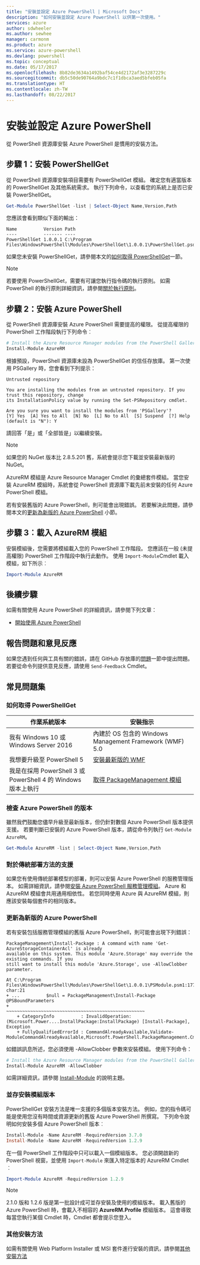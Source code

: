 ```yaml
---
title: "安裝並設定 Azure PowerShell | Microsoft Docs"
description: "如何安裝並設定 Azure PowerShell 以供第一次使用。"
services: azure
author: sdwheeler
ms.author: sewhee
manager: carmonm
ms.product: azure
ms.service: azure-powershell
ms.devlang: powershell
ms.topic: conceptual
ms.date: 05/17/2017
ms.openlocfilehash: 8b82de3634a1492baf54ce4d2172af3e3287229c
ms.sourcegitcommit: db5c50de90764a9bdc7c1f1dbca3aed5bfeb05fa
ms.translationtype: HT
ms.contentlocale: zh-TW
ms.lasthandoff: 08/22/2017
---
```

# <a name="install-and-configure-azure-powershell"></a>安裝並設定 Azure PowerShell

從 PowerShell 資源庫安裝 Azure PowerShell 是慣用的安裝方法。

## <a name="step-1-install-powershellget"></a>步驟 1：安裝 PowerShellGet

從 PowerShell 資源庫安裝項目需要有 PowerShellGet 模組。 確定您有適當版本的 PowerShellGet 及其他系統需求。 執行下列命令，以查看您的系統上是否已安裝 PowerShellGet。

```powershell
Get-Module PowerShellGet -list | Select-Object Name,Version,Path
```

您應該會看到類似下面的輸出：

```
Name          Version Path
----          ------- ----
PowerShellGet 1.0.0.1 C:\Program Files\WindowsPowerShell\Modules\PowerShellGet\1.0.0.1\PowerShellGet.psd1
```

如果您未安裝 PowerShellGet，請參閱本文的[如何取得 PowerShellGet](#how-to-get-powershellget)一節。

> [!NOTE]
> 若要使用 PowerShellGet，需要有可讓您執行指令碼的執行原則。 如需 PowerShell 的執行原則詳細資訊，請參閱[關於執行原則](https://msdn.microsoft.com/powershell/reference/5.1/microsoft.powershell.core/about/about_execution_policies)。

## <a name="step-2-install-azure-powershell"></a>步驟 2：安裝 Azure PowerShell

從 PowerShell 資源庫安裝 Azure PowerShell 需要提高的權限。 從提高權限的 PowerShell 工作階段執行下列命令︰

```powershell
# Install the Azure Resource Manager modules from the PowerShell Gallery
Install-Module AzureRM
```

根據預設，PowerShell 資源庫未設為 PowerShellGet 的信任存放庫。 第一次使用 PSGallery 時，您會看到下列提示：

```
Untrusted repository

You are installing the modules from an untrusted repository. If you trust this repository, change
its InstallationPolicy value by running the Set-PSRepository cmdlet.

Are you sure you want to install the modules from 'PSGallery'?
[Y] Yes  [A] Yes to All  [N] No  [L] No to All  [S] Suspend  [?] Help (default is "N"): Y
```

請回答「是」或「全部皆是」以繼續安裝。

> [!NOTE]
> 如果您的 NuGet 版本比 2.8.5.201 舊，系統會提示您下載並安裝最新版的 NuGet。

AzureRM 模組是 Azure Resource Manager Cmdlet 的彙總套件模組。 當您安裝 AzureRM 模組時，系統會從 PowerShell 資源庫下載先前未安裝的任何 Azure PowerShell 模組。

若有安裝舊版的 Azure PowerShell，則可能會出現錯誤。 若要解決此問題，請參閱本文的[更新為新版的 Azure PowerShell](#update-azps) 小節。

## <a name="step-3-load-the-azurerm-module"></a>步驟 3︰載入 AzureRM 模組
安裝模組後，您需要將模組載入您的 PowerShell 工作階段。 您應該在一般 (未提高權限) PowerShell 工作階段中執行此動作。 使用 `Import-Module`Cmdlet 載入模組，如下所示︰

```powershell
Import-Module AzureRM
```

## <a name="next-steps"></a>後續步驟

如需有關使用 Azure PowerShell 的詳細資訊，請參閱下列文章：

* [開始使用 Azure PowerShell](get-started-azureps.md)

## <a name="reporting-issues-and-feedback"></a>報告問題和意見反應

如果您遇到任何與工具有關的錯誤，請在 GitHub 存放庫的[問題](https://github.com/Azure/azure-powershell/issues)一節中提出問題。 若要從命令列提供意見反應，請使用 `Send-Feedback` Cmdlet。

## <a name="frequently-asked-questions"></a>常見問題集

### <a name="how-to-get-powershellget"></a>如何取得 PowerShellGet

|作業系統版本|安裝指示|
|---|---|
|我有 Windows 10 或 Windows Server 2016|內建於 OS 包含的 Windows Management Framework (WMF) 5.0|
|我想要升級至 PowerShell 5|[安裝最新版的 WMF](https://www.microsoft.com/en-us/download/details.aspx?id=54616)|
|我是在採用 PowerShell 3 或 PowerShell 4 的 Windows 版本上執行|[取得 PackageManagement 模組](http://go.microsoft.com/fwlink/?LinkID=746217)|

<a id="helpmechoose"></a>
### <a name="checking-the-version-of-azure-powershell"></a>檢查 Azure PowerShell 的版本

雖然我們鼓勵您儘早升級至最新版本，但仍針對數個 Azure PowerShell 版本提供支援。 若要判斷已安裝的 Azure PowerShell 版本，請從命令列執行 `Get-Module AzureRM`。

```powershell
Get-Module AzureRM -list | Select-Object Name,Version,Path
```

### <a name="support-for-classic-deployment-methods"></a>對於傳統部署方法的支援

如果您有使用傳統部署模型的部署，則可以安裝 Azure PowerShell 的服務管理版本。 如需詳細資訊，請參閱[安裝 Azure PowerShell 服務管理模組](/powershell/azure/servicemanagement/install-azure-ps)。 Azure 和 AzureRM 模組會共用通用相依性。 若您同時使用 Azure 與 AzureRM 模組，則應該安裝每個套件的相同版本。

### <a id="update-azps"></a>更新為新版的 Azure PowerShell

若有安裝包括服務管理模組的舊版 Azure PowerShell，則可能會出現下列錯誤：

```
PackageManagement\Install-Package : A command with name 'Get-AzureStorageContainerAcl' is already
available on this system. This module 'Azure.Storage' may override the existing commands. If you
still want to install this module 'Azure.Storage', use -AllowClobber parameter.

At C:\Program Files\WindowsPowerShell\Modules\PowerShellGet\1.0.0.1\PSModule.psm1:1772 char:21
+ ...          $null = PackageManagement\Install-Package @PSBoundParameters
+                      ~~~~~~~~~~~~~~~~~~~~~~~~~~~~~~~~~~~~~~~~~~~~~~~~~~~~
    + CategoryInfo          : InvalidOperation: (Microsoft.Power....InstallPackage:InstallPackage) [Install-Package], Exception
    + FullyQualifiedErrorId : CommandAlreadyAvailable,Validate-ModuleCommandAlreadyAvailable,Microsoft.PowerShell.PackageManagement.Cmdlets.InstallPackage
```

如錯誤訊息所述，您必須使用 -AllowClobber 參數來安裝模組。 使用下列命令：

```powershell
# Install the Azure Resource Manager modules from the PowerShell Gallery
Install-Module AzureRM -AllowClobber
```

如需詳細資訊，請參閱 [Install-Module](https://msdn.microsoft.com/powershell/reference/5.1/PowerShellGet/install-module) 的說明主題。

### <a name="installing-module-versions-side-by-side"></a>並存安裝模組版本

PowerShellGet 安裝方法是唯一支援的多個版本安裝方法。 例如，您的指令碼可能是使用您沒有時間或資源更新的舊版 Azure PowerShell 所撰寫。 下列命令說明如何安裝多個 Azure PowerShell 版本︰

```powershell
Install-Module -Name AzureRM -RequiredVersion 3.7.0
Install-Module -Name AzureRM -RequiredVersion 1.2.9
```

在一個 PowerShell 工作階段中只可以載入一個模組版本。 您必須開啟新的 PowerShell 視窗，並使用 `Import-Module` 來匯入特定版本的 AzureRM Cmdlet︰

```powershell
Import-Module AzureRM -RequiredVersion 1.2.9
```

> [!NOTE]
> 2.1.0 版和 1.2.6 版是第一批設計成可並存安裝及使用的模組版本。 載入舊版的 Azure PowerShell 時，會載入不相容的 **AzureRM.Profile** 模組版本。 這會導致每當您執行某個 Cmdlet 時，Cmdlet 都會提示您登入。

### <a name="other-installation-methods"></a>其他安裝方法

如需有關使用 Web Platform Installer 或 MSI 套件進行安裝的資訊，請參閱[其他安裝方法](other-install.md)
